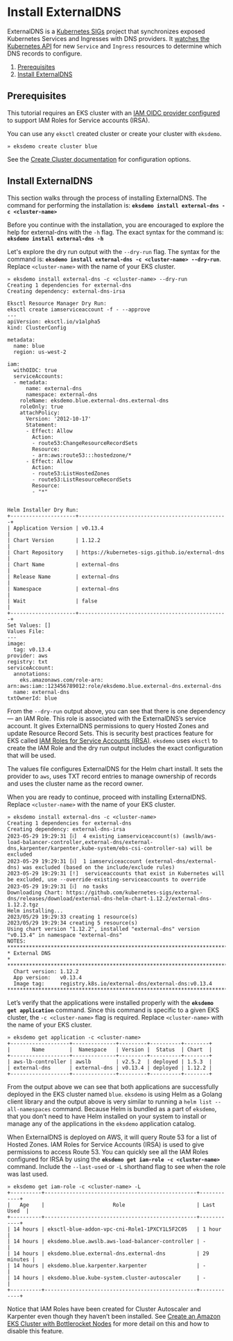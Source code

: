 # Install ExternalDNS

ExternalDNS is a [Kubernetes SIGs](https://github.com/kubernetes-sigs) project that synchronizes exposed Kubernetes Services and Ingresses with DNS providers. It [watches the Kubernetes API](https://kubernetes.io/docs/reference/using-api/api-concepts/) for new `Service` and `Ingress` resources to determine which DNS records to configure.

1. [Prerequisites](#prerequisites)
2. [Install ExternalDNS](#install-externaldns-1)

## Prerequisites

This tutorial requires an EKS cluster with an [IAM OIDC provider configured](https://docs.aws.amazon.com/eks/latest/userguide/enable-iam-roles-for-service-accounts.html) to support IAM Roles for Service accounts (IRSA).

You can use any `eksctl` created cluster or create your cluster with `eksdemo`.

```
» eksdemo create cluster blue
```

See the [Create Cluster documentation](/docs/create-cluster.md) for configuration options.

## Install ExternalDNS

This section walks through the process of installing ExternalDNS. The command for performing the installation is:
**`eksdemo install external-dns -c <cluster-name>`**

Before you continue with the installation, you are encouraged to explore the help for external-dns with the `-h` flag. The exact syntax for the command is: **`eksdemo install external-dns -h`** 

Let's explore the dry run output with the `--dry-run` flag. The syntax for the command is: **`eksdemo install external-dns -c <cluster-name> --dry-run`**. Replace `<cluster-name>` with the name of your EKS cluster.

```
» eksdemo install external-dns -c <cluster-name> --dry-run
Creating 1 dependencies for external-dns
Creating dependency: external-dns-irsa

Eksctl Resource Manager Dry Run:
eksctl create iamserviceaccount -f - --approve
---
apiVersion: eksctl.io/v1alpha5
kind: ClusterConfig

metadata:
  name: blue
  region: us-west-2

iam:
  withOIDC: true
  serviceAccounts:
  - metadata:
      name: external-dns
      namespace: external-dns
    roleName: eksdemo.blue.external-dns.external-dns
    roleOnly: true
    attachPolicy:
      Version: '2012-10-17'
      Statement:
      - Effect: Allow
        Action:
        - route53:ChangeResourceRecordSets
        Resource:
        - arn:aws:route53:::hostedzone/*
      - Effect: Allow
        Action:
        - route53:ListHostedZones
        - route53:ListResourceRecordSets
        Resource:
        - "*"


Helm Installer Dry Run:
+---------------------+------------------------------------------------+
| Application Version | v0.13.4                                        |
| Chart Version       | 1.12.2                                         |
| Chart Repository    | https://kubernetes-sigs.github.io/external-dns |
| Chart Name          | external-dns                                   |
| Release Name        | external-dns                                   |
| Namespace           | external-dns                                   |
| Wait                | false                                          |
+---------------------+------------------------------------------------+
Set Values: []
Values File:
---
image:
  tag: v0.13.4
provider: aws
registry: txt
serviceAccount:
  annotations:
    eks.amazonaws.com/role-arn: arn:aws:iam::123456789012:role/eksdemo.blue.external-dns.external-dns
  name: external-dns
txtOwnerId: blue
```

From the `--dry-run` output above, you can see that there is one dependency — an IAM Role. This role is associated with the ExternalDNS’s service account. It gives ExternalDNS permissions to query Hosted Zones and update Resource Record Sets. This is security best practices feature for EKS called [IAM Roles for Service Accounts (IRSA)](https://docs.aws.amazon.com/eks/latest/userguide/iam-roles-for-service-accounts.html). `eksdemo` uses `eksctl` to create the IAM Role and the dry run output includes the exact configuration that will be used.

The values file configures ExternalDNS for the Helm chart install. It sets the provider to `aws`, uses TXT record entries to manage ownership of records and uses the cluster name as the record owner.


When you are ready to continue, proceed with installing ExternalDNS. Replace `<cluster-name>` with the name of your EKS cluster.

```
» eksdemo install external-dns -c <cluster-name>
Creating 1 dependencies for external-dns
Creating dependency: external-dns-irsa
2023-05-29 19:29:31 [ℹ]  4 existing iamserviceaccount(s) (awslb/aws-load-balancer-controller,external-dns/external-dns,karpenter/karpenter,kube-system/ebs-csi-controller-sa) will be excluded
2023-05-29 19:29:31 [ℹ]  1 iamserviceaccount (external-dns/external-dns) was excluded (based on the include/exclude rules)
2023-05-29 19:29:31 [!]  serviceaccounts that exist in Kubernetes will be excluded, use --override-existing-serviceaccounts to override
2023-05-29 19:29:31 [ℹ]  no tasks
Downloading Chart: https://github.com/kubernetes-sigs/external-dns/releases/download/external-dns-helm-chart-1.12.2/external-dns-1.12.2.tgz
Helm installing...
2023/05/29 19:29:33 creating 1 resource(s)
2023/05/29 19:29:34 creating 5 resource(s)
Using chart version "1.12.2", installed "external-dns" version "v0.13.4" in namespace "external-dns"
NOTES:
***********************************************************************
* External DNS                                                        *
***********************************************************************
  Chart version: 1.12.2
  App version:   v0.13.4
  Image tag:     registry.k8s.io/external-dns/external-dns:v0.13.4
***********************************************************************
```

Let’s verify that the applications were installed properly with the **`eksdemo get application`** command. Since this command is specific to a given EKS cluster, the `-c <cluster-name>` flag is required. Replace `<cluster-name>` with the name of your EKS cluster.

```
» eksdemo get application -c <cluster-name>
+-------------------+--------------+---------+----------+--------+
|       Name        |  Namespace   | Version |  Status  | Chart  |
+-------------------+--------------+---------+----------+--------+
| aws-lb-controller | awslb        | v2.5.2  | deployed | 1.5.3  |
| external-dns      | external-dns | v0.13.4 | deployed | 1.12.2 |
+-------------------+--------------+---------+----------+--------+
```

From the output above we can see that both applications are successfully deployed in the EKS cluster named `blue`. `eksdemo` is using Helm as a Golang client library and the output above is very similar to running a `helm list --all-namespaces` command. Because Helm is bundled as a part of `eksdemo`, that you don’t need to have Helm installed on your system to install or manage any of the applications in the `eksdemo` application catalog.

When ExternalDNS is deployed on AWS, it will query Route 53 for a list of Hosted Zones. IAM Roles for Service Accounts (IRSA) is used to give permissions to access Route 53. You can quickly see all the IAM Roles configured for IRSA by using the **`eksdemo get iam-role -c <cluster-name>`** command. Include the `--last-used` or `-L` shorthand flag to see when the role was last used.

```
» eksdemo get iam-role -c <cluster-name> -L
+----------+-------------------------------------------------+------------+
|   Age    |                      Role                       | Last Used  |
+----------+-------------------------------------------------+------------+
| 14 hours | eksctl-blue-addon-vpc-cni-Role1-1PXCY1L5F2C05   | 1 hour     |
| 14 hours | eksdemo.blue.awslb.aws-load-balancer-controller | -          |
| 14 hours | eksdemo.blue.external-dns.external-dns          | 29 minutes |
| 14 hours | eksdemo.blue.karpenter.karpenter                | -          |
| 14 hours | eksdemo.blue.kube-system.cluster-autoscaler     | -          |
+----------+-------------------------------------------------+------------+
```

Notice that IAM Roles have been created for Cluster Autoscaler and Karpenter even though they haven’t been installed. See [Create an Amazon EKS Cluster with Bottlerocket Nodes](#create-an-amazon-eks-cluster-with-bottlerocket-nodes) for more detail on this and how to disable this feature.

